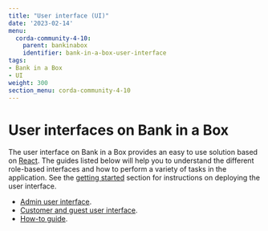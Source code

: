 ```yaml
---
title: "User interface (UI)"
date: '2023-02-14'
menu:
  corda-community-4-10:
    parent: bankinabox
    identifier: bank-in-a-box-user-interface
tags:
- Bank in a Box
- UI
weight: 300
section_menu: corda-community-4-10
---
```


# User interfaces on Bank in a Box

The user interface on Bank in a Box provides an easy to use solution based on [React](https://reactjs.org/). The guides listed below will help you to understand the different role-based interfaces and how to perform a variety of tasks in the application. See the [getting started](../getting-started.html#deployment) section for instructions on deploying the user interface.

* [Admin user interface](./admin-ui-guide.md).
* [Customer and guest user interface](./customer-ui-guide.md).
* [How-to guide](./how-to.md).
